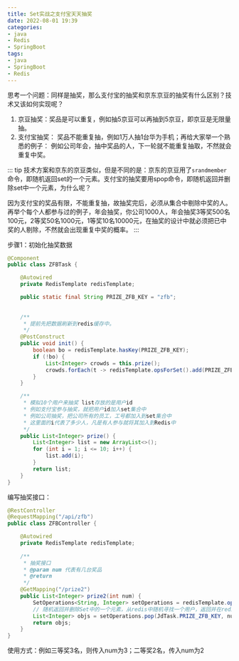 ```yaml
---
title: Set实战之支付宝天天抽奖
date: 2022-08-01 19:39
categories:
- java
- Redis
- SpringBoot
tags:
- java
- SpringBoot
- Redis
---
```


思考一个问题：同样是抽奖，那么支付宝的抽奖和京东京豆的抽奖有什么区别？技术又该如何实现呢？
<!-- more -->

1. 京豆抽奖：奖品是可以重复，例如抽5京豆可以再抽到5京豆，即京豆是无限量抽。
2. 支付宝抽奖： 奖品不能重复抽，例如1万人抽1台华为手机；再给大家举一个熟悉的例子： 例如公司年会，抽中奖品的人，下一轮就不能重复抽取，不然就会重复中奖。

::: tip
技术方案和京东的京豆类似，但是不同的是：京东的京豆用了`srandmember`命令，即随机返回set的一个元素。支付宝的抽奖要用spop命令，即随机返回并删除set中一个元素，为什么呢？

因为支付宝的奖品有限，不能重复抽，故抽奖完后，必须从集合中剔除中奖的人。再举个每个人都参与过的例子，年会抽奖，你公司1000人，年会抽奖3等奖500名100元，2等奖50名1000元，1等奖10名10000元，在抽奖的设计中就必须把已中奖的人剔除，不然就会出现重复中奖的概率。
:::


步骤1：初始化抽奖数据

```java
@Component
public class ZFBTask {

    @Autowired
    private RedisTemplate redisTemplate;

    public static final String PRIZE_ZFB_KEY = "zfb";
    
    
    /**
     * 提前先把数据刷新到redis缓存中。
     */
    @PostConstruct
    public void init() {
        boolean bo = redisTemplate.hasKey(PRIZE_ZFB_KEY);
        if (!bo) {
            List<Integer> crowds = this.prize();
            crowds.forEach(t -> redisTemplate.opsForSet().add(PRIZE_ZFB_KEY, t));
        }
    }

    /**
     * 模拟10个用户来抽奖 list存放的是用户id
     * 例如支付宝参与抽奖，就把用户id加入set集合中
     * 例如公司抽奖，把公司所有的员工，工号都加入到set集合中
     * 这里面的i代表了多少人，凡是有人参与就将其加入到Redis中
     */
    public List<Integer> prize() {
        List<Integer> list = new ArrayList<>();
        for (int i = 1; i <= 10; i++) {
            list.add(i);
        }
        return list;
    }
}
```

编写抽奖接口：

```java
@RestController
@RequestMapping("/api/zfb")
public class ZFBController {

    @Autowired
    private RedisTemplate redisTemplate;
    
    /**
     * 抽奖接口
     * @param num 代表有几台奖品
     * @return
     */
    @GetMapping("/prize2")
    public List<Integer> prize2(int num) {
        SetOperations<String, Integer> setOperations = redisTemplate.opsForSet();
        // 随机返回并删除Set中的一个元素，从redis中随机寻找一个用户，返回并在redis中将其删除
        List<Integer> objs = setOperations.pop(JdTask.PRIZE_ZFB_KEY, num);
        return objs;
    }
}
```

使用方式：例如三等奖3名，则传入num为3；二等奖2名，传入num为2
